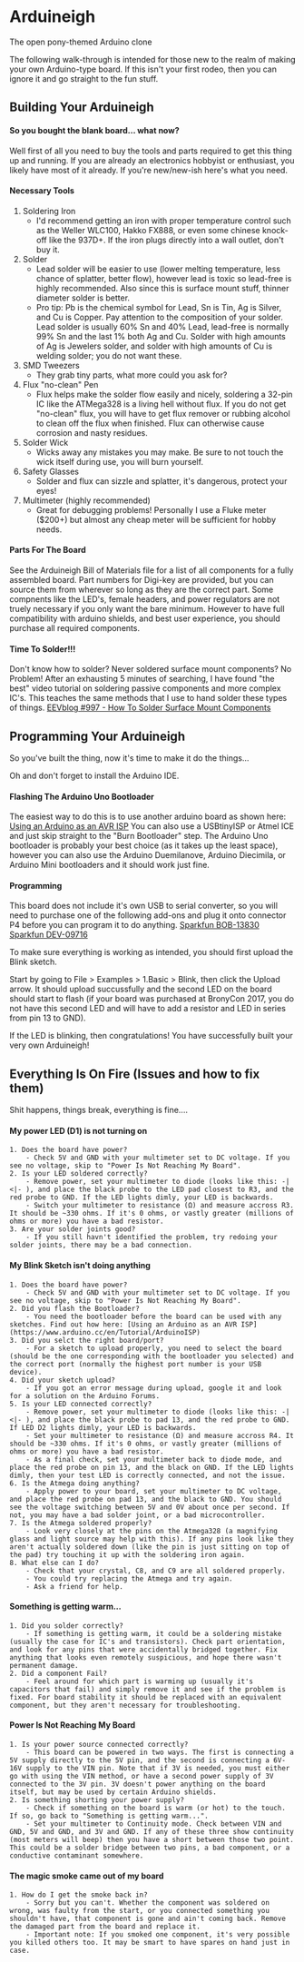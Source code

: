 # Arduineigh
The open pony-themed Arduino clone

The following walk-through is intended for those new to the realm of making your own Arduino-type board. If this isn't your first rodeo, then you can ignore it and go straight to the fun stuff.

## Building Your Arduineigh
#### So you bought the blank board... what now?
Well first of all you need to buy the tools and parts required to get this thing up and running. If you are already an electronics hobbyist or enthusiast, you likely have most of it already. If you're new/new-ish here's what you need.

#### Necessary Tools
1. Soldering Iron
    - I'd recommend getting an iron with proper temperature control such as the Weller WLC100, Hakko FX888, or even some chinese knock-off like the 937D+. If the iron plugs directly into a wall outlet, don't buy it.
2. Solder
    - Lead solder will be easier to use (lower melting temperature, less chance of splatter, better flow), however lead is toxic so lead-free is highly recommended. Also since this is surface mount stuff, thinner diameter solder is better.
    - Pro tip: Pb is the chemical symbol for Lead, Sn is Tin, Ag is Silver, and Cu is Copper. Pay attention to the composition of your solder. Lead solder is usually 60% Sn and 40% Lead, lead-free is normally 99% Sn and the last 1% both Ag and Cu. Solder with high amounts of Ag is Jewelers solder, and solder with high amounts of Cu is welding solder; you do not want these.
3. SMD Tweezers
    - They grab tiny parts, what more could you ask for?
4. Flux "no-clean" Pen
    - Flux helps make the solder flow easily and nicely, soldering a 32-pin IC like the ATMega328 is a living hell without flux. If you do not get "no-clean" flux, you will have to get flux remover or rubbing alcohol to clean off the flux when finished. Flux can otherwise cause corrosion and nasty residues.
5. Solder Wick
    - Wicks away any mistakes you may make. Be sure to not touch the wick itself during use, you will burn yourself.
6. Safety Glasses
    - Solder and flux can sizzle and splatter, it's dangerous, protect your eyes!
7. Multimeter (highly recommended)
    - Great for debugging problems! Personally I use a Fluke meter ($200+) but almost any cheap meter will be sufficient for hobby needs.
    
#### Parts For The Board
See the Arduineigh Bill of Materials file for a list of all components for a fully assembled board. Part numbers for Digi-key are provided, but you can source them from wherever so long as they are the correct part. Some compnents like the LED's, female headers, and power regulators are not truely necessary if you only want the bare minimum. However to have full compatibility with arduino shields, and best user experience, you should purchase all required components.

#### Time To Solder!!!
Don't know how to solder? Never soldered surface mount components? No Problem!
After an exhausting 5 minutes of searching, I have found "the best" video tutorial on soldering passive components and more complex IC's. This teaches the same methods that I use to hand solder these types of things.
[EEVblog #997 - How To Solder Surface Mount Components](https://www.youtube.com/watch?v=hoLf8gvvXXU)

## Programming Your Arduineigh
So you've built the thing, now it's time to make it do the things... 

Oh and don't forget to install the Arduino IDE.

#### Flashing The Arduino Uno Bootloader
The easiest way to do this is to use another arduino board as shown here: [Using an Arduino as an AVR ISP](https://www.arduino.cc/en/Tutorial/ArduinoISP)
You can also use a USBtinyISP or Atmel ICE and just skip straight to the "Burn Bootloader" step.
The Arduino Uno bootloader is probably your best choice (as it takes up the least space), however you can also use the Arduino Duemilanove, Arduino Diecimila, or Arduino Mini bootloaders and it should work just fine.

#### Programming
This board does not include it's own USB to serial converter, so you will need to purchase one of the following add-ons and plug it onto connector P4 before you can program it to do anything.
[Sparkfun BOB-13830](https://www.digikey.com/product-detail/en/sparkfun-electronics/BOB-13830/1568-1504-ND/6674603)
[Sparkfun DEV-09716](https://www.digikey.com/product-detail/en/sparkfun-electronics/DEV-09716/1568-1103-ND/5318745)

To make sure everything is working as intended, you should first upload the Blink sketch. 

Start by going to File > Examples > 1.Basic > Blink, then click the Upload arrow. It should upload succussfully and the second LED on the board should start to flash (if your board was purchased at BronyCon 2017, you do not have this second LED and will have to add a resistor and LED in series from pin 13 to GND).

If the LED is blinking, then congratulations! You have successfully built your very own Arduineigh!

## Everything Is On Fire (Issues and how to fix them)
Shit happens, things break, everything is fine....

#### My power LED (D1) is not turning on
    1. Does the board have power?
        - Check 5V and GND with your multimeter set to DC voltage. If you see no voltage, skip to "Power Is Not Reaching My Board".
    2. Is your LED soldered correctly?
        - Remove power, set your multimeter to diode (looks like this: -|<|- ), and place the black probe to the LED pad closest to R3, and the red probe to GND. If the LED lights dimly, your LED is backwards.
        - Switch your multimeter to resistance (Ω) and measure accross R3. It should be ~330 ohms. If it's 0 ohms, or vastly greater (millions of ohms or more) you have a bad resistor.
    3. Are your solder joints good?
        - If you still havn't identified the problem, try redoing your solder joints, there may be a bad connection.
        
#### My Blink Sketch isn't doing anything
    1. Does the board have power?
        - Check 5V and GND with your multimeter set to DC voltage. If you see no voltage, skip to "Power Is Not Reaching My Board".
    2. Did you flash the Bootloader?
        - You need the bootloader before the board can be used with any sketches. Find out how here: [Using an Arduino as an AVR ISP](https://www.arduino.cc/en/Tutorial/ArduinoISP)
    3. Did you selct the right board/port?
        - For a sketch to upload properly, you need to select the board (should be the one corresponding with the bootloader you selected) and the correct port (normally the highest port number is your USB device).
    4. Did your sketch upload?
        - If you got an error message during upload, google it and look for a solution on the Arduino Forums. 
    5. Is your LED connected correctly?
        - Remove power, set your multimeter to diode (looks like this: -|<|- ), and place the black probe to pad 13, and the red probe to GND. If LED D2 lights dimly, your LED is backwards.
        - Set your multimeter to resistance (Ω) and measure accross R4. It should be ~330 ohms. If it's 0 ohms, or vastly greater (millions of ohms or more) you have a bad resistor.
        - As a final check, set your multimeter back to diode mode, and place the red probe on pin 13, and the black on GND. If the LED lights dimly, then your test LED is correctly connected, and not the issue. 
    6. Is the Atmega doing anything?
        - Apply power to your board, set your multimeter to DC voltage, and place the red probe on pad 13, and the black to GND. You should see the voltage switching between 5V and 0V about once per second. If not, you may have a bad solder joint, or a bad microcontroller.
    7. Is the Atmega soldered properly?
        - Look very closely at the pins on the Atmega328 (a magnifying glass and light source may help with this). If any pins look like they aren't actually soldered down (like the pin is just sitting on top of the pad) try touching it up with the soldering iron again. 
    8. What else can I do?
        - Check that your crystal, C8, and C9 are all soldered properly. 
        - You could try replacing the Atmega and try again.
        - Ask a friend for help.

#### Something is getting warm...
    1. Did you solder correctly?
        - If something is getting warm, it could be a soldering mistake (usually the case for IC's and transistors). Check part orientation, and look for any pins that were accidentally bridged together. Fix anything that looks even remotely suspicious, and hope there wasn't permanent damage.
    2. Did a component Fail?
        - Feel around for which part is warming up (usually it's capacitors that fail) and simply remove it and see if the problem is fixed. For board stability it should be replaced with an equivalent component, but they aren't necessary for troubleshooting.

#### Power Is Not Reaching My Board
    1. Is your power source connected correctly?
        - This board can be powered in two ways. The first is connecting a 5V supply directly to the 5V pin, and the second is connecting a 6V-16V supply to the VIN pin. Note that if 3V is needed, you must either go with using the VIN method, or have a second power supply of 3V connected to the 3V pin. 3V doesn't power anything on the board itself, but may be used by certain Arduino shields.
    2. Is something shorting your power supply?
        - Check if something on the board is warm (or hot) to the touch. If so, go back to "Something is getting warm...".
        - Set your multimeter to Continuity mode. Check between VIN and GND, 5V and GND, and 3V and GND. If any of these three show continuity (most meters will beep) then you have a short between those two point. This could be a solder bridge between two pins, a bad component, or a conductive contaminant somewhere.  
    
#### The magic smoke came out of my board
    1. How do I get the smoke back in?
        - Sorry but you can't. Whether the component was soldered on wrong, was faulty from the start, or you connected something you shouldn't have, that component is gone and ain't coming back. Remove the damaged part from the board and replace it.
        - Important note: If you smoked one component, it's very possible you killed others too. It may be smart to have spares on hand just in case.
    

